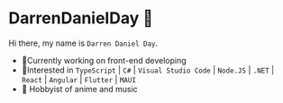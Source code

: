 # DarrenDanielDay 👋

Hi there, my name is `Darren Daniel Day`.

* 🚀Currently working on front-end developing
* 📘Interested in `TypeScript` | `C#` | `Visual Studio Code` | `Node.JS` | `.NET` | `React` | `Angular` | `Flutter` | `MAUI`
* 🍿 Hobbyist of anime and music